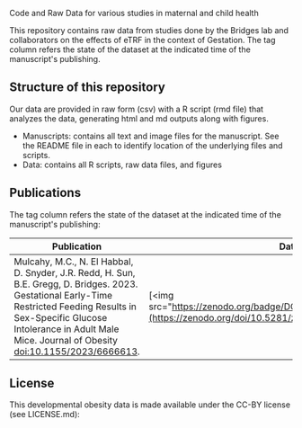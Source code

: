 Code and Raw Data for various studies in maternal and child health

This repository contains raw data from studies done by the Bridges lab and collaborators on the effects of eTRF in the context of Gestation. 
The tag column refers the state of the dataset at the indicated time of the manuscript's publishing.

## Structure of this repository
Our data are provided in raw form (csv) with a R script (rmd file) that analyzes the data, generating html and md outputs along with figures. 

* Manuscripts: contains all text and image files for the manuscript. See the README file in each to identify location of the underlying files and scripts.
* Data: contains all R scripts, raw data files, and figures

## Publications

The tag column refers the state of the dataset at the indicated time of the manuscript's publishing:

| Publication | Dataset | Tag |
|-------------|---------|-----|
| Mulcahy, M.C., N. El Habbal, D. Snyder, J.R. Redd, H. Sun, B.E. Gregg, D. Bridges.  2023.  Gestational Early-Time Restricted Feeding Results in Sex-Specific Glucose Intolerance in Adult Male Mice.  Journal of Obesity [doi:10.1155/2023/6666613](https://doi.org/10.1155/2023/6666613). | [<img src="https://zenodo.org/badge/DOI/10.5281/zenodo.8396933.svg"](https://zenodo.org/doi/10.5281/zenodo.6498112)| [v1.0.0](https://github.com/BridgesLab/Developmental-Obesity/releases/tag/v1.0.0)|


## License
This developmental obesity data is made available under the CC-BY license (see LICENSE.md):
